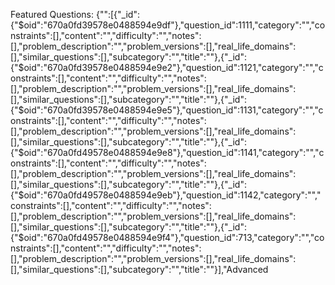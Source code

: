 Featured Questions: {"":[{"_id":{"$oid":"670a0fd39578e0488594e9df"},"question_id":1111,"category":"","constraints":[],"content":"","difficulty":"","notes":[],"problem_description":"","problem_versions":[],"real_life_domains":[],"similar_questions":[],"subcategory":"","title":""},{"_id":{"$oid":"670a0fd39578e0488594e9e2"},"question_id":1121,"category":"","constraints":[],"content":"","difficulty":"","notes":[],"problem_description":"","problem_versions":[],"real_life_domains":[],"similar_questions":[],"subcategory":"","title":""},{"_id":{"$oid":"670a0fd39578e0488594e9e5"},"question_id":1131,"category":"","constraints":[],"content":"","difficulty":"","notes":[],"problem_description":"","problem_versions":[],"real_life_domains":[],"similar_questions":[],"subcategory":"","title":""},{"_id":{"$oid":"670a0fd49578e0488594e9e8"},"question_id":1141,"category":"","constraints":[],"content":"","difficulty":"","notes":[],"problem_description":"","problem_versions":[],"real_life_domains":[],"similar_questions":[],"subcategory":"","title":""},{"_id":{"$oid":"670a0fd49578e0488594e9eb"},"question_id":1142,"category":"","constraints":[],"content":"","difficulty":"","notes":[],"problem_description":"","problem_versions":[],"real_life_domains":[],"similar_questions":[],"subcategory":"","title":""},{"_id":{"$oid":"670a0fd49578e0488594e9f4"},"question_id":713,"category":"","constraints":[],"content":"","difficulty":"","notes":[],"problem_description":"","problem_versions":[],"real_life_domains":[],"similar_questions":[],"subcategory":"","title":""}],"Advanced 